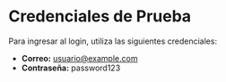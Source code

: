 # Credenciales de Prueba

Para ingresar al login, utiliza las siguientes credenciales:

- **Correo:** usuario@example.com
- **Contraseña:** password123
